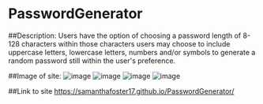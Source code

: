 # PasswordGenerator

##Description:
Users have the option of choosing a password length of 8-128 characters within those characters users may choose to include uppercase letters, lowercase letters, numbers and/or symbols to generate a random password still within the user's preference.

##Image of site:
![image](https://user-images.githubusercontent.com/68489432/96194225-effe0a80-0f17-11eb-99a5-eaec5608ab97.png)
![image](https://user-images.githubusercontent.com/68489432/96194230-f3919180-0f17-11eb-9b19-12500206c6fd.png)
![image](https://user-images.githubusercontent.com/68489432/96194238-f8eedc00-0f17-11eb-87fb-240e59d221d2.png)
![image](https://user-images.githubusercontent.com/68489432/92479839-1068d580-f1b2-11ea-89ec-8a336ea18ed5.png)

##Link to site
https://samanthafoster17.github.io/PasswordGenerator/
